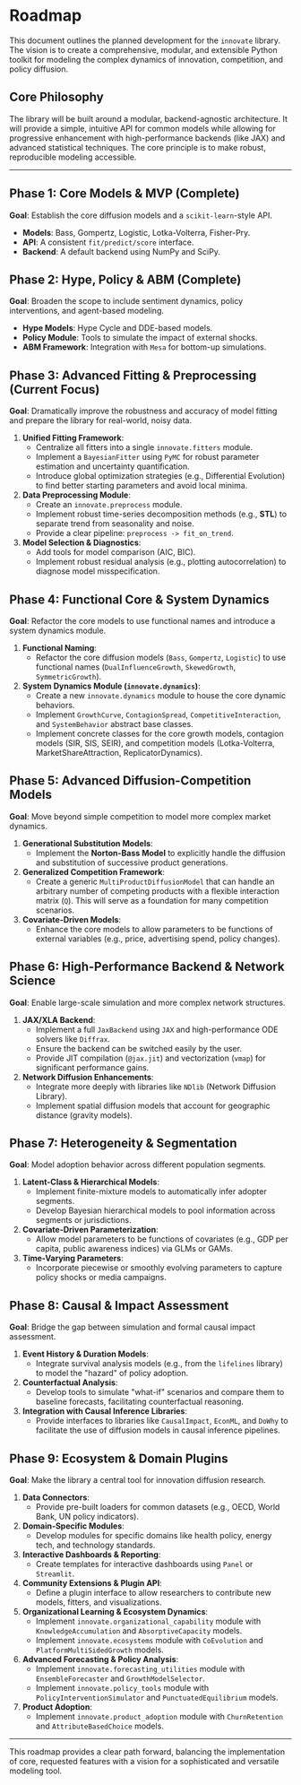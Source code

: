 # Roadmap

This document outlines the planned development for the `innovate` library. The vision is to create a comprehensive, modular, and extensible Python toolkit for modeling the complex dynamics of innovation, competition, and policy diffusion.

## Core Philosophy

The library will be built around a modular, backend-agnostic architecture. It will provide a simple, intuitive API for common models while allowing for progressive enhancement with high-performance backends (like JAX) and advanced statistical techniques. The core principle is to make robust, reproducible modeling accessible.

---

## Phase 1: Core Models & MVP (Complete)

**Goal**: Establish the core diffusion models and a `scikit-learn`-style API.
-   **Models**: Bass, Gompertz, Logistic, Lotka-Volterra, Fisher-Pry.
-   **API**: A consistent `fit/predict/score` interface.
-   **Backend**: A default backend using NumPy and SciPy.

## Phase 2: Hype, Policy & ABM (Complete)

**Goal**: Broaden the scope to include sentiment dynamics, policy interventions, and agent-based modeling.
-   **Hype Models**: Hype Cycle and DDE-based models.
-   **Policy Module**: Tools to simulate the impact of external shocks.
-   **ABM Framework**: Integration with `Mesa` for bottom-up simulations.

## Phase 3: Advanced Fitting & Preprocessing (Current Focus)

**Goal**: Dramatically improve the robustness and accuracy of model fitting and prepare the library for real-world, noisy data.
1.  **Unified Fitting Framework**:
    *   Centralize all fitters into a single `innovate.fitters` module.
    *   Implement a `BayesianFitter` using `PyMC` for robust parameter estimation and uncertainty quantification.
    *   Introduce global optimization strategies (e.g., Differential Evolution) to find better starting parameters and avoid local minima.
2.  **Data Preprocessing Module**:
    *   Create an `innovate.preprocess` module.
    *   Implement robust time-series decomposition methods (e.g., **STL**) to separate trend from seasonality and noise.
    *   Provide a clear pipeline: `preprocess -> fit_on_trend`.
3.  **Model Selection & Diagnostics**:
    *   Add tools for model comparison (AIC, BIC).
    *   Implement robust residual analysis (e.g., plotting autocorrelation) to diagnose model misspecification.

## Phase 4: Functional Core & System Dynamics

**Goal**: Refactor the core models to use functional names and introduce a system dynamics module.
1.  **Functional Naming**:
    *   Refactor the core diffusion models (`Bass`, `Gompertz`, `Logistic`) to use functional names (`DualInfluenceGrowth`, `SkewedGrowth`, `SymmetricGrowth`).
2.  **System Dynamics Module (`innovate.dynamics`)**:
    *   Create a new `innovate.dynamics` module to house the core dynamic behaviors.
    *   Implement `GrowthCurve`, `ContagionSpread`, `CompetitiveInteraction`, and `SystemBehavior` abstract base classes.
    *   Implement concrete classes for the core growth models, contagion models (SIR, SIS, SEIR), and competition models (Lotka-Volterra, MarketShareAttraction, ReplicatorDynamics).

## Phase 5: Advanced Diffusion-Competition Models

**Goal**: Move beyond simple competition to model more complex market dynamics.
1.  **Generational Substitution Models**:
    *   Implement the **Norton-Bass Model** to explicitly handle the diffusion and substitution of successive product generations.
2.  **Generalized Competition Framework**:
    *   Create a generic `MultiProductDiffusionModel` that can handle an arbitrary number of competing products with a flexible interaction matrix (`Q`). This will serve as a foundation for many competition scenarios.
3.  **Covariate-Driven Models**:
    *   Enhance the core models to allow parameters to be functions of external variables (e.g., price, advertising spend, policy changes).

## Phase 6: High-Performance Backend & Network Science

**Goal**: Enable large-scale simulation and more complex network structures.
1.  **JAX/XLA Backend**:
    *   Implement a full `JaxBackend` using `JAX` and high-performance ODE solvers like `Diffrax`.
    *   Ensure the backend can be switched easily by the user.
    *   Provide JIT compilation (`@jax.jit`) and vectorization (`vmap`) for significant performance gains.
2.  **Network Diffusion Enhancements**:
    *   Integrate more deeply with libraries like `NDlib` (Network Diffusion Library).
    *   Implement spatial diffusion models that account for geographic distance (gravity models).

## Phase 7: Heterogeneity & Segmentation

**Goal**: Model adoption behavior across different population segments.
1.  **Latent-Class & Hierarchical Models**:
    *   Implement finite-mixture models to automatically infer adopter segments.
    *   Develop Bayesian hierarchical models to pool information across segments or jurisdictions.
2.  **Covariate-Driven Parameterization**:
    *   Allow model parameters to be functions of covariates (e.g., GDP per capita, public awareness indices) via GLMs or GAMs.
3.  **Time-Varying Parameters**:
    *   Incorporate piecewise or smoothly evolving parameters to capture policy shocks or media campaigns.

## Phase 8: Causal & Impact Assessment

**Goal**: Bridge the gap between simulation and formal causal impact assessment.
1.  **Event History & Duration Models**:
    *   Integrate survival analysis models (e.g., from the `lifelines` library) to model the "hazard" of policy adoption.
2.  **Counterfactual Analysis**:
    *   Develop tools to simulate "what-if" scenarios and compare them to baseline forecasts, facilitating counterfactual reasoning.
3.  **Integration with Causal Inference Libraries**:
    *   Provide interfaces to libraries like `CausalImpact`, `EconML`, and `DoWhy` to facilitate the use of diffusion models in causal inference pipelines.

## Phase 9: Ecosystem & Domain Plugins

**Goal**: Make the library a central tool for innovation diffusion research.
1.  **Data Connectors**:
    *   Provide pre-built loaders for common datasets (e.g., OECD, World Bank, UN policy indicators).
2.  **Domain-Specific Modules**:
    *   Develop modules for specific domains like health policy, energy tech, and technology standards.
3.  **Interactive Dashboards & Reporting**:
    *   Create templates for interactive dashboards using `Panel` or `Streamlit`.
4.  **Community Extensions & Plugin API**:
    *   Define a plugin interface to allow researchers to contribute new models, fitters, and visualizations.
5.  **Organizational Learning & Ecosystem Dynamics**:
    *   Implement `innovate.organizational_capability` module with `KnowledgeAccumulation` and `AbsorptiveCapacity` models.
    *   Implement `innovate.ecosystems` module with `CoEvolution` and `PlatformMultiSidedGrowth` models.
6.  **Advanced Forecasting & Policy Analysis**:
    *   Implement `innovate.forecasting_utilities` module with `EnsembleForecaster` and `GrowthModelSelector`.
    *   Implement `innovate.policy_tools` module with `PolicyInterventionSimulator` and `PunctuatedEquilibrium` models.
7.  **Product Adoption**:
    *   Implement `innovate.product_adoption` module with `ChurnRetention` and `AttributeBasedChoice` models.

---
This roadmap provides a clear path forward, balancing the implementation of core, requested features with a vision for a sophisticated and versatile modeling tool.